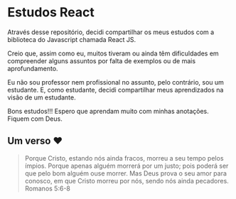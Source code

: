 # Estudos React
Através desse repositório, decidi compartilhar os meus estudos com a biblioteca do Javascript chamada React JS.

Creio que, assim como eu, muitos tiveram ou ainda têm dificuldades em compreender alguns assuntos por falta de exemplos ou de mais aprofundamento.

Eu não sou professor nem profissional no assunto, pelo contrário, sou um estudante. E, como estudante, decidi compartilhar meus aprendizados na visão de um estudante.

Bons estudos!!! Espero que aprendam muito com minhas anotações. Fiquem com Deus.

## Um verso :heart:
>Porque Cristo, estando nós ainda fracos, morreu a seu tempo pelos ímpios.
Porque apenas alguém morrerá por um justo; pois poderá ser que pelo bom alguém ouse morrer.
Mas Deus prova o seu amor para conosco, em que Cristo morreu por nós, sendo nós ainda pecadores.
>Romanos 5:6-8